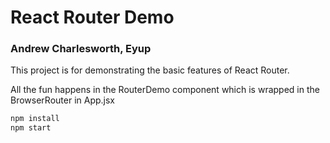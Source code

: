 # React Router Demo 

### Andrew Charlesworth, Eyup

This project is for demonstrating the basic features of React Router.

All the fun happens in the RouterDemo component which is wrapped in the BrowserRouter in App.jsx

```bash
npm install
npm start
```